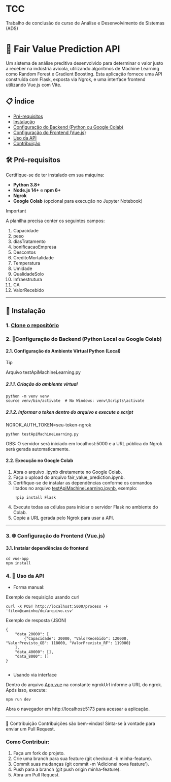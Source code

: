 # TCC
 Trabalho de conclusão de curso de Análise e Desenvolvimento de Sistemas (ADS)

# 🐓 Fair Value Prediction API

Um sistema de análise preditiva desenvolvido para determinar o valor justo a receber na indústria avícola, utilizando algoritmos de Machine Learning como Random Forest e Gradient Boosting. Esta aplicação fornece uma API construída com Flask, exposta via Ngrok, e uma interface frontend utilizando Vue.js com Vite.

## 📋 Índice
- [Pré-requisitos](https://github.com/gabriel-M4chado/tcc-vue-app?tab=readme-ov-file#-pr%C3%A9-requisitos)
- [Instalação](https://github.com/gabriel-M4chado/tcc-vue-app?tab=readme-ov-file#-instala%C3%A7%C3%A3o)
- [Configuração do Backend (Python ou Google Colab)](https://github.com/gabriel-M4chado/tcc-vue-app?tab=readme-ov-file#2-configura%C3%A7%C3%A3o-do-backend-python-ou-google-colab)
- [Configuração do Frontend (Vue.js)](https://github.com/gabriel-M4chado/tcc-vue-app?tab=readme-ov-file#3--configura%C3%A7%C3%A3o-do-frontend-vuejs)
- [Uso da API](https://github.com/gabriel-M4chado/tcc-vue-app?tab=readme-ov-file#4--uso-da-api)
- [Contribuição](#como-contribuir)

## 🛠 Pré-requisitos

Certifique-se de ter instalado em sua máquina:
- **Python 3.8+**
- **Node.js 14+** e **npm 6+**
- **Ngrok**
- **Google Colab** (opcional para execução no Jupyter Notebook)

> [!IMPORTANT]
> A planilha precisa conter os seguintes campos: 
> 1. Capacidade
> 2. peso
> 3. diasTratamento
> 4. bonificacaoEmpresa
> 5. Descontos
> 6. CreditoMortalidade
> 7. Temperatura
> 8. Umidade
> 9. QualidadeSolo
> 10. Infraestrutura
> 11. CA
> 12. ValorRecebido

<hr>

## 🚀 Instalação

### 1. [Clone o repositório](https://docs.github.com/pt/repositories/creating-and-managing-repositories/cloning-a-repository)

### 2. 🔧Configuração do Backend (Python Local ou Google Colab)

#### 2.1. Configuração do Ambiente Virtual Python (Local)
> [!TIP]
> Arquivo testApiMachineLearning.py

##### 2.1.1. Criação do ambiente virtual
```
python -m venv venv
source venv/bin/activate  # No Windows: venv\Scripts\activate
```

##### 2.1.2. Informar o token dentro do arquivo e execute o script
NGROK_AUTH_TOKEN=seu-token-ngrok 
```
python testApiMachineLearning.py
```

OBS: O servidor será iniciado em localhost:5000 e a URL pública do Ngrok será gerada automaticamente.

#### 2.2. Execução no Google Colab

<ol>
  <li>Abra o arquivo .ipynb diretamente no Google Colab.</li>
  <li>Faça o upload do arquivo fair_value_prediction.ipynb.</li>
  <li>Certifique-se de instalar as dependências conforme os comandos litados no arquivo <a href="https://github.com/gabriel-M4chado/tcc-vue-app/blob/main/scripts/testApiMachineLearning.ipynb">testApiMachineLearning.ipynb</a>, exemplo:</li>
</ol>

``` 
    !pip install Flask
```

<ol start="4">
  <li>Execute todas as células para iniciar o servidor Flask no ambiente do Colab.</li>
  <li>Copie a URL gerada pelo Ngrok para usar a API.</li>
</ol>

<hr>

### 3. 🌐 Configuração do Frontend (Vue.js)

#### 3.1. Instalar dependências do frontend

```
cd vue-app
npm install

```


### 4. 🎯 Uso da API

- Forma manual: 

Exemplo de requisição usando curl
```
curl -X POST http://localhost:5000/process -F 'file=@caminho/do/arquivo.csv'

```

Exemplo de resposta (JSON)

```
{
    "data_20000": [
        {"Capacidade": 20000, "ValorRecebido": 120000, "ValorPrevisto_GB": 118000, "ValorPrevisto_RF": 119000}
    ],
    "data_40000": [],
    "data_8000": []
}


```

- Usando via interface

Dentro do arquivo [App.vue](https://github.com/gabriel-M4chado/tcc-vue-app/blob/main/vue-app/src/App.vue) na constante ngrokUrl informe a URL do ngrok.
Após isso, execute:


```
npm run dev

```

Abra o navegador em http://localhost:5173 para acessar a aplicação.

<hr>

🤝 Contribuição
Contribuições são bem-vindas! Sinta-se à vontade para enviar um Pull Request.

### Como Contribuir:
<ol>
  <li>Faça um fork do projeto.</li>
  <li>Crie uma branch para sua feature (git checkout -b minha-feature).</li>
  <li>Commit suas mudanças (git commit -m 'Adicionei nova feature').</li>
  <li>Push para a branch (git push origin minha-feature).</li>
  <li>Abra um Pull Request.</li>
</ol>




